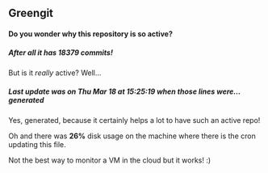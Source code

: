 ## Greengit

#### Do you wonder why this repository is so active?

##### After all it has 18379 commits!

But is it *really* active? Well...

##### Last update was on Thu Mar 18 at 15:25:19 when those lines were... generated

Yes, generated, because it certainly helps a lot to have such an active repo!

Oh and there was **26%** disk usage on the machine
where there is the cron updating this file.

Not the best way to monitor a VM in the cloud but it works! :)

